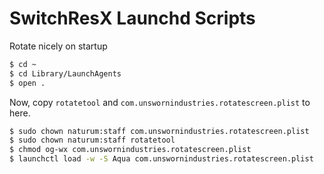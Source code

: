 # SwitchResX Launchd Scripts

Rotate nicely on startup

```sh
$ cd ~
$ cd Library/LaunchAgents
$ open .
```
Now, copy `rotatetool` and `com.unswornindustries.rotatescreen.plist` to here.

```sh
$ sudo chown naturum:staff com.unswornindustries.rotatescreen.plist
$ sudo chown naturum:staff rotatetool
$ chmod og-wx com.unswornindustries.rotatescreen.plist
$ launchctl load -w -S Aqua com.unswornindustries.rotatescreen.plist
```
